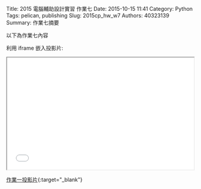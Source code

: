 Title: 2015 電腦輔助設計實習 作業七
Date: 2015-10-15 11:41
Category: Python
Tags: pelican, publishing
Slug: 2015cp_hw_w7
Authors: 40323139
Summary: 作業七摘要

以下為作業七內容

利用 iframe 嵌入投影片:

<iframe src="simplest7.html" width="500" height="300"></iframe>

[作業一投影片](simplest7.html){:target="_blank"}

